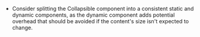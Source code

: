 - Consider splitting the Collapsible component into a consistent static and dynamic components, as the dynamic component adds potential overhead that should be avoided if the content's size isn't expected to change.
